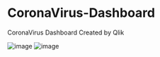 # CoronaVirus-Dashboard
CoronaVirus Dashboard Created by Qlik

![image](https://user-images.githubusercontent.com/24377958/229673429-ea2ceed0-3572-490d-9841-7a213515eebc.png)
![image](https://user-images.githubusercontent.com/24377958/229673303-92a10365-29c5-46ed-b57d-2a616dedd597.png)

